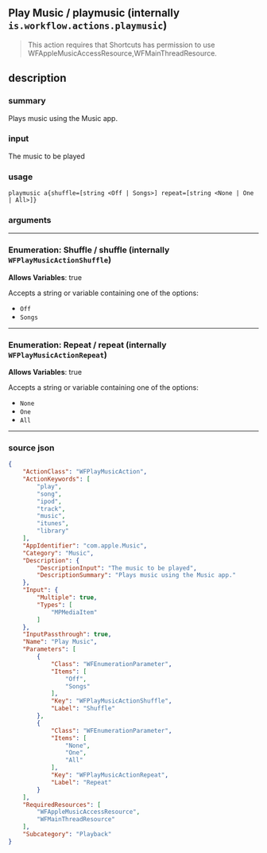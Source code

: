 
## Play Music / playmusic (internally `is.workflow.actions.playmusic`)

> This action requires that Shortcuts has permission to use WFAppleMusicAccessResource,WFMainThreadResource.


## description

### summary

Plays music using the Music app.


### input

The music to be played


### usage
```
playmusic a{shuffle=[string <Off | Songs>] repeat=[string <None | One | All>]}
```

### arguments

---

### Enumeration: Shuffle / shuffle (internally `WFPlayMusicActionShuffle`)
**Allows Variables**: true



Accepts a string 
or variable
containing one of the options:

- `Off`
- `Songs`

---

### Enumeration: Repeat / repeat (internally `WFPlayMusicActionRepeat`)
**Allows Variables**: true



Accepts a string 
or variable
containing one of the options:

- `None`
- `One`
- `All`

---

### source json

```json
{
	"ActionClass": "WFPlayMusicAction",
	"ActionKeywords": [
		"play",
		"song",
		"ipod",
		"track",
		"music",
		"itunes",
		"library"
	],
	"AppIdentifier": "com.apple.Music",
	"Category": "Music",
	"Description": {
		"DescriptionInput": "The music to be played",
		"DescriptionSummary": "Plays music using the Music app."
	},
	"Input": {
		"Multiple": true,
		"Types": [
			"MPMediaItem"
		]
	},
	"InputPassthrough": true,
	"Name": "Play Music",
	"Parameters": [
		{
			"Class": "WFEnumerationParameter",
			"Items": [
				"Off",
				"Songs"
			],
			"Key": "WFPlayMusicActionShuffle",
			"Label": "Shuffle"
		},
		{
			"Class": "WFEnumerationParameter",
			"Items": [
				"None",
				"One",
				"All"
			],
			"Key": "WFPlayMusicActionRepeat",
			"Label": "Repeat"
		}
	],
	"RequiredResources": [
		"WFAppleMusicAccessResource",
		"WFMainThreadResource"
	],
	"Subcategory": "Playback"
}
```
